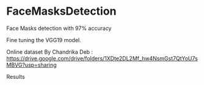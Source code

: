 # FaceMasksDetection

Face Masks detection with 97% accuracy


Fine tuning the VGG19 model.


Online dataset By Chandrika Deb : https://drive.google.com/drive/folders/1XDte2DL2Mf_hw4NsmGst7QtYoU7sMBVG?usp=sharing


Results 
